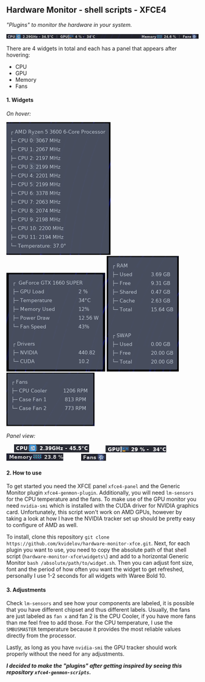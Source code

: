 ## Hardware Monitor - shell scripts - XFCE4

_"Plugins" to monitor the hardware in your system._ 

![widget_toolbar.png](readme_previews/widgets_panel.png?raw=true "Title")

There are 4 widgets in total and each has a panel that appears after hovering:

- CPU
- GPU
- Memory
- Fans

#### 1. Widgets

_On hover:_

![widget_toolbar.png](readme_previews/cpu_hover.png?raw=true "Title")
![widget_toolbar.png](readme_previews/gpu_hover.png?raw=true "Title")
![widget_toolbar.png](readme_previews/ram_hover.png?raw=true "Title")
![widget_toolbar.png](readme_previews/fans_hover.png?raw=true "Title")

_Panel view:_

 &nbsp;&nbsp;&nbsp;&nbsp; ![widget_toolbar.png](readme_previews/cpu_panel.png?raw=true "Title")
 &nbsp;&nbsp;&nbsp;&nbsp;&nbsp;&nbsp;&nbsp;&nbsp;&nbsp; ![widget_toolbar.png](readme_previews/gpu_panel.png?raw=true "Title")
 &nbsp;&nbsp;&nbsp;&nbsp;&nbsp;&nbsp;&nbsp; ![widget_toolbar.png](readme_previews/ram_panel.png?raw=true "Title")
 &nbsp;&nbsp;&nbsp;&nbsp;&nbsp;&nbsp;&nbsp;&nbsp;&nbsp;&nbsp; ![widget_toolbar.png](readme_previews/fans_panel.png?raw=true "Title")

#### 2. How to use

To get started you need the XFCE panel `xfce4-panel` and the Generic Monitor plugin `xfce4-genmon-plugin`. Additionally, you will need `lm-sensors` for the CPU temperature and the fans. To make use of the GPU monitor you need `nvidia-smi` which is installed with the CUDA driver for NVIDIA graphics card. Unfortunately, this script won't work on AMD GPUs, however by taking a look at how I have the NVIDIA tracker set up should be pretty easy to configure of AMD as well.

To install, clone this repository `git clone https://github.com/kvidelov/hardware-monitor-xfce.git`. Next, for each plugin you want to use, you need to copy the absolute path of that shell script (`hardware-monitor-xfce\widgets\`) and add to a horizontal Generic Monitor `bash /absolute/path/to/widget.sh`. Then you can adjust font size, font and the period of how often you want the widget to get refreshed, personally I use 1-2 seconds for all widgets with Waree Bold 10.

#### 3. Adjustments

Check `lm-sensors` and see how your components are labeled, it is possible that you have different chipset and thus different labels. Usually, the fans are just labeled as `fan x` and fan 2 is the CPU Cooler, if you have more fans than me feel free to add those. For the CPU temperature, I use the `SMBUSMASTER` temperature because it provides the most reliable values directly from the processor. 

Lastly, as long as you have `nvidia-smi` the GPU tracker should work properly without the need for any adjustments.


_**I decided to make the "plugins" after getting inspired by seeing this repository `xfce4-genmon-scripts`.**_
